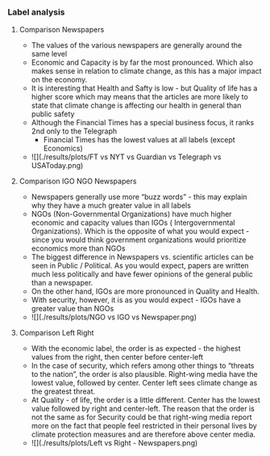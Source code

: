 ### Label analysis

1. Comparison Newspapers
    + The values of the various newspapers are generally around the same level
    + Economic and Capacity is by far the most pronounced. Which also makes sense in relation to climate change, as this has a major impact on the economy. 
    + It is interesting that Health and Safty is low - but Quality of life has a higher score which may means that the articles are more likely to state that climate change is affecting our health in general than public safety    
    + Although the Financial Times has a special business focus, it ranks 2nd only to the Telegraph 
      + Financial Times has the lowest values at all labels (except Economics)
    + ![](./results/plots/FT vs NYT vs Guardian vs Telegraph vs USAToday.png)


2. Comparison IGO NGO Newspapers
   + Newspapers generally use more “buzz words” - this may explain why they have a much greater value in all labels 
   + NGOs (Non-Governmental Organizations) have much higher economic and capacity values than IGOs ( Intergovernmental Organizations). Which is the opposite of what you would expect - since you would think government organizations would prioritize economics more than NGOs
   + The biggest difference in Newspapers vs. scientific articles can be seen in Public / Political. As you would expect, papers are written much less politically and have fewer opinions of the general public than a newspaper.
   + On the other hand, IGOs are more pronounced in Quality and Health.
   + With security, however, it is as you would expect - IGOs have a greater value than NGOs
   + ![](./results/plots/NGO vs IGO vs Newspaper.png)

3. Comparison Left Right
   + With the economic label, the order is as expected - the highest values from the right, then center before center-left
   + In the case of security, which refers among other things to “threats to the nation”, the order is also plausible. Right-wing media have the lowest value, followed by center. Center left sees climate change as the greatest threat.
   + At Quality - of life, the order is a little different. Center has the lowest value followed by right and center-left. The reason that the order is not the same as for Security could be that right-wing media report more on the fact that people feel restricted in their personal lives by climate protection measures and are therefore above center media.
   + ![](./results/plots/Left vs Right - Newspapers.png)
